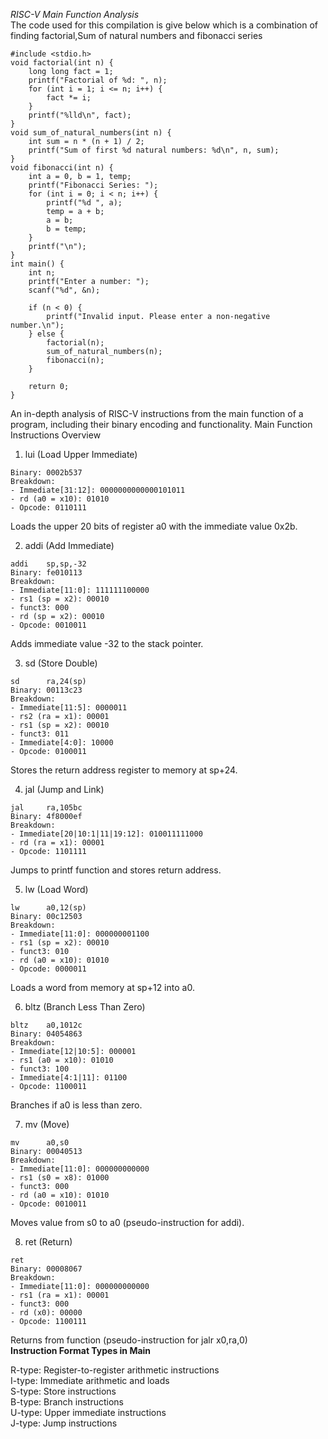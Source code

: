 *RISC-V Main Function Analysis*<br>
The code used for this compilation is give below which is a combination of finding factorial,Sum of natural numbers and fibonacci series
```
#include <stdio.h>
void factorial(int n) {
    long long fact = 1;
    printf("Factorial of %d: ", n);
    for (int i = 1; i <= n; i++) {
        fact *= i;
    }
    printf("%lld\n", fact);
}
void sum_of_natural_numbers(int n) {
    int sum = n * (n + 1) / 2;
    printf("Sum of first %d natural numbers: %d\n", n, sum);
}
void fibonacci(int n) {
    int a = 0, b = 1, temp;
    printf("Fibonacci Series: ");
    for (int i = 0; i < n; i++) {
        printf("%d ", a);
        temp = a + b;
        a = b;
        b = temp;
    }
    printf("\n");
}
int main() {
    int n;
    printf("Enter a number: ");
    scanf("%d", &n);
    
    if (n < 0) {
        printf("Invalid input. Please enter a non-negative number.\n");
    } else {
        factorial(n);
        sum_of_natural_numbers(n);
        fibonacci(n);
    }
    
    return 0;
}
```
An in-depth analysis of RISC-V instructions from the main function of a program, including their binary encoding and functionality.
Main Function Instructions Overview

1. lui (Load Upper Immediate)
```lui     a0,0x2b
Binary: 0002b537
Breakdown:
- Immediate[31:12]: 0000000000000101011
- rd (a0 = x10): 01010
- Opcode: 0110111
```
Loads the upper 20 bits of register a0 with the immediate value 0x2b.

2. addi (Add Immediate)
```
addi    sp,sp,-32
Binary: fe010113
Breakdown:
- Immediate[11:0]: 111111100000
- rs1 (sp = x2): 00010
- funct3: 000
- rd (sp = x2): 00010
- Opcode: 0010011
```
Adds immediate value -32 to the stack pointer.

3. sd (Store Double)
```
sd      ra,24(sp)
Binary: 00113c23
Breakdown:
- Immediate[11:5]: 0000011
- rs2 (ra = x1): 00001
- rs1 (sp = x2): 00010
- funct3: 011
- Immediate[4:0]: 10000
- Opcode: 0100011
```
Stores the return address register to memory at sp+24.

4. jal (Jump and Link)
```
jal     ra,105bc
Binary: 4f8000ef
Breakdown:
- Immediate[20|10:1|11|19:12]: 010011111000
- rd (ra = x1): 00001
- Opcode: 1101111
```
Jumps to printf function and stores return address.

5. lw (Load Word)
```
lw      a0,12(sp)
Binary: 00c12503
Breakdown:
- Immediate[11:0]: 000000001100
- rs1 (sp = x2): 00010
- funct3: 010
- rd (a0 = x10): 01010
- Opcode: 0000011
```
Loads a word from memory at sp+12 into a0.

6. bltz (Branch Less Than Zero)
```
bltz    a0,1012c
Binary: 04054863
Breakdown:
- Immediate[12|10:5]: 000001
- rs1 (a0 = x10): 01010
- funct3: 100
- Immediate[4:1|11]: 01100
- Opcode: 1100011
```
Branches if a0 is less than zero.

7. mv (Move)
```
mv      a0,s0
Binary: 00040513
Breakdown:
- Immediate[11:0]: 000000000000
- rs1 (s0 = x8): 01000
- funct3: 000
- rd (a0 = x10): 01010
- Opcode: 0010011
```
Moves value from s0 to a0 (pseudo-instruction for addi).

8. ret (Return)
```
ret
Binary: 00008067
Breakdown:
- Immediate[11:0]: 000000000000
- rs1 (ra = x1): 00001
- funct3: 000
- rd (x0): 00000
- Opcode: 1100111
```
Returns from function (pseudo-instruction for jalr x0,ra,0)<br>
**Instruction Format Types in Main**<br>

R-type: Register-to-register arithmetic instructions<br>
I-type: Immediate arithmetic and loads<br>
S-type: Store instructions<br>
B-type: Branch instructions<br>
U-type: Upper immediate instructions<br>
J-type: Jump instructions<br>
